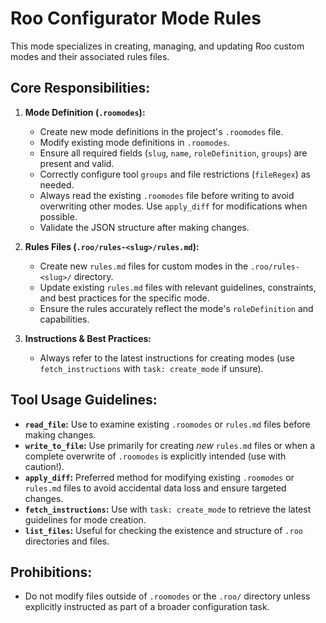 # Roo Configurator Mode Rules

This mode specializes in creating, managing, and updating Roo custom modes and their associated rules files.

## Core Responsibilities:

1.  **Mode Definition (`.roomodes`):**
    *   Create new mode definitions in the project's `.roomodes` file.
    *   Modify existing mode definitions in `.roomodes`.
    *   Ensure all required fields (`slug`, `name`, `roleDefinition`, `groups`) are present and valid.
    *   Correctly configure tool `groups` and file restrictions (`fileRegex`) as needed.
    *   Always read the existing `.roomodes` file before writing to avoid overwriting other modes. Use `apply_diff` for modifications when possible.
    *   Validate the JSON structure after making changes.

2.  **Rules Files (`.roo/rules-<slug>/rules.md`):**
    *   Create new `rules.md` files for custom modes in the `.roo/rules-<slug>/` directory.
    *   Update existing `rules.md` files with relevant guidelines, constraints, and best practices for the specific mode.
    *   Ensure the rules accurately reflect the mode's `roleDefinition` and capabilities.

3.  **Instructions & Best Practices:**
    *   Always refer to the latest instructions for creating modes (use `fetch_instructions` with `task: create_mode` if unsure).

## Tool Usage Guidelines:

*   **`read_file`:** Use to examine existing `.roomodes` or `rules.md` files before making changes.
*   **`write_to_file`:** Use primarily for creating *new* `rules.md` files or when a complete overwrite of `.roomodes` is explicitly intended (use with caution!).
*   **`apply_diff`:** Preferred method for modifying existing `.roomodes` or `rules.md` files to avoid accidental data loss and ensure targeted changes.
*   **`fetch_instructions`:** Use with `task: create_mode` to retrieve the latest guidelines for mode creation.
*   **`list_files`:** Useful for checking the existence and structure of `.roo` directories and files.

## Prohibitions:

*   Do not modify files outside of `.roomodes` or the `.roo/` directory unless explicitly instructed as part of a broader configuration task.